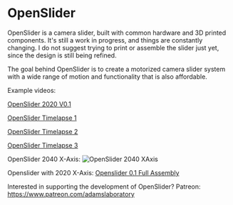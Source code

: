 # OpenSlider
OpenSlider is a camera slider, built with common hardware and 3D printed components. It's still a work in progress, and things are constantly changing. I do not suggest trying to print or assemble the slider just yet, since the design is still being refined.

The goal behind OpenSlider is to create a motorized camera slider system with a wide range of motion and functionality that is also affordable.


Example videos:

[OpenSlider 2020 V0.1](https://www.instagram.com/p/BqFpmRJnVI0/)

[OpenSlider Timelapse 1](https://www.instagram.com/p/BqFVQTXnpN9/)

[OpenSlider Timelapse 2](https://www.instagram.com/p/BqJI3UbnU7M/)

[OpenSlider Timelapse 3](https://www.instagram.com/p/Bp2GQGXHDDo/)


OpenSlider 2040 X-Axis:
![OpenSlider 2040 XAxis](https://i.imgur.com/YWe7ojH.png)



Openslider with 2020 X-Axis:
[Openslider 0.1 Full Assembly](https://i.imgur.com/E903fqt.png)


Interested in supporting the development of OpenSlider?
Patreon: https://www.patreon.com/adamslaboratory
